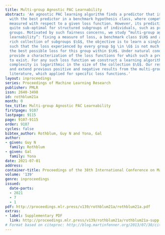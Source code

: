 ```yaml
---
title: Multi-group Agnostic PAC Learnability
abstract: 'An agnostic PAC learning algorithm finds a predictor that is competitive
  with the best predictor in a benchmark hypothesis class, where competitiveness is
  measured with respect to a given loss function. However, its predictions might be
  quite sub-optimal for structured subgroups of individuals, such as protected demographic
  groups. Motivated by such fairness concerns, we study “multi-group agnostic PAC
  learnability”: fixing a measure of loss, a benchmark class $\H$ and a (potentially)
  rich collection of subgroups $\G$, the objective is to learn a single predictor
  such that the loss experienced by every group $g \in \G$ is not much larger than
  the best possible loss for this group within $\H$. Under natural conditions, we
  provide a characterization of the loss functions for which such a predictor is guaranteed
  to exist. For any such loss function we construct a learning algorithm whose sample
  complexity is logarithmic in the size of the collection $\G$. Our results unify
  and extend previous positive and negative results from the multi-group fairness
  literature, which applied for specific loss functions.'
layout: inproceedings
series: Proceedings of Machine Learning Research
publisher: PMLR
issn: 2640-3498
id: rothblum21a
month: 0
tex_title: Multi-group Agnostic PAC Learnability
firstpage: 9107
lastpage: 9115
page: 9107-9115
order: 9107
cycles: false
bibtex_author: Rothblum, Guy N and Yona, Gal
author:
- given: Guy N
  family: Rothblum
- given: Gal
  family: Yona
date: 2021-07-01
address:
container-title: Proceedings of the 38th International Conference on Machine Learning
volume: '139'
genre: inproceedings
issued:
  date-parts:
  - 2021
  - 7
  - 1
pdf: http://proceedings.mlr.press/v139/rothblum21a/rothblum21a.pdf
extras:
- label: Supplementary PDF
  link: http://proceedings.mlr.press/v139/rothblum21a/rothblum21a-supp.pdf
# Format based on citeproc: http://blog.martinfenner.org/2013/07/30/citeproc-yaml-for-bibliographies/
---
```


